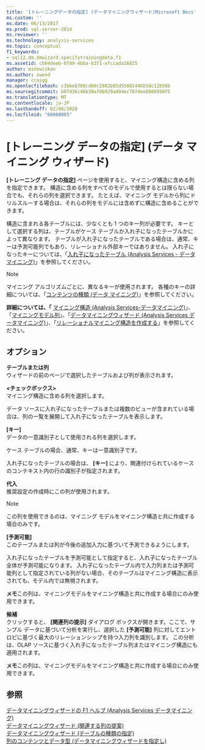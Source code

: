 ```yaml
---
title: '[トレーニングデータの指定] (データマイニングウィザード)Microsoft Docs'
ms.custom: ''
ms.date: 06/13/2017
ms.prod: sql-server-2014
ms.reviewer: ''
ms.technology: analysis-services
ms.topic: conceptual
f1_keywords:
- sql12.dm.dmwizard.specifytrainingdata.f1
ms.assetid: cb04deeb-0f89-4bba-b3f1-efccada16825
author: minewiskan
ms.author: owend
manager: craigg
ms.openlocfilehash: c3bbeb708cdb0c2882b85d55081446b3dc12b56b
ms.sourcegitcommit: b87d36c46b39af8b929ad94ec707dee8800950f5
ms.translationtype: MT
ms.contentlocale: ja-JP
ms.lasthandoff: 02/08/2020
ms.locfileid: "66068065"
---
```

# <a name="specify-the-training-data-data-mining-wizard"></a>[トレーニング データの指定] (データ マイニング ウィザード)
  
  **[トレーニング データの指定]** ページを使用すると、マイニング構造に含める列を指定できます。 構造に含める列をすべてのモデルで使用するとは限らない場合でも、それらの列を選択できます。 たとえば、マイニング モデルから列にドリルスルーする場合は、それらの列をモデルには含めずに構造に含めることができます。  
  
 構造に含まれる各テーブルには、少なくとも 1 つのキー列が必要です。 キーとして選択する列は、テーブルがケース テーブルか入れ子になったテーブルかによって異なります。 テーブルが入れ子になったテーブルである場合は、通常、キーは予測可能列でもあり、リレーショナル外部キーではありません。 入れ子になったキーについては、「[入れ子になったテーブル &#40;Analysis Services - データ マイニング&#41;](data-mining/nested-tables-analysis-services-data-mining.md)」を参照してください。  
  
> [!NOTE]  
>  マイニング アルゴリズムごとに、異なるキーが使用されます。 各種のキーの詳細については、「[コンテンツの種類 &#40;データ マイニング&#41;](data-mining/content-types-data-mining.md)」を参照してください。  
  
 **詳細については、「** [マイニング構造 &#40;Analysis Services-データマイニング&#41;](data-mining/mining-structures-analysis-services-data-mining.md)」、「[マイニングモデル列](data-mining/mining-model-columns.md)」、「[データマイニングウィザード &#40;Analysis Services データマイニング&#41;](data-mining/data-mining-wizard-analysis-services-data-mining.md)」、「[リレーショナルマイニング構造を作成する](data-mining/create-a-relational-mining-structure.md)」を参照してください。  
  
## <a name="options"></a>オプション  
 **テーブルまたは列**  
 ウィザードの前のページで選択したテーブルおよび列が表示されます。  
  
 **\<チェックボックス>**  
 マイニング構造に含める列を選択します。  
  
 データ ソースに入れ子になったテーブルまたは複数のビューが含まれている場合は、列の一覧を展開して入れ子になったテーブルを表示します。  
  
 **[キー]**  
 データの一意識別子として使用される列を選択します。  
  
 ケース テーブルの場合、通常、キーは一意識別子です。  
  
 入れ子になったテーブルの場合は、 **[キー]** により、関連付けられているケースのコンテキスト内の行の識別子が指定されます。  
  
 **代入**  
 推奨設定の作成時にこの列が使用されます。  
  
> [!NOTE]  
>  この列を使用できるのは、マイニング モデルをマイニング構造と共に作成する場合のみです。  
  
 **[予測可能]**  
 このテーブルまたは列が今後の追加入力に基づいて予測できるようにします。  
  
 入れ子になったテーブルを予測可能として指定すると、入れ子になったテーブル全体が予測可能になります。 入れ子になったテーブル内で入力列または予測可能列として指定されている列がない場合、そのテーブルはマイニング構造に表示されても、モデル内では無視されます。  
  
 **メモ**この列は、マイニングモデルをマイニング構造と共に作成する場合にのみ使用できます。  
  
 **候補**  
 クリックすると、 **[関連列の提示]** ダイアログ ボックスが開きます。ここで、サンプル データに基づいて分析を実行し、選択した **[予測可能]** 列に対してエントロピに基づく最大のリレーションシップを持つ入力列を識別します。 この分析は、OLAP ソースに基づく入れ子になったテーブル列またはマイニング構造にも適用されます。  
  
 **メモ**この列は、マイニングモデルをマイニング構造と共に作成する場合にのみ使用できます。  
  
## <a name="see-also"></a>参照  
 [データマイニングウィザードの F1 ヘルプ &#40;Analysis Services データマイニング&#41;](data-mining-wizard-f1-help-analysis-services-data-mining.md)   
 [データマイニングウィザード &#40;関連する列の提案&#41;](suggest-related-columns-data-mining-wizard.md)   
 [データマイニングウィザード &#40;テーブルの種類の指定&#41;](specify-table-types-data-mining-wizard.md)   
 [列のコンテンツとデータ型 &#40;データマイニングウィザードを指定し&#41;](specify-the-column-s-content-and-data-type-data-mining-wizard.md)  
  
  
